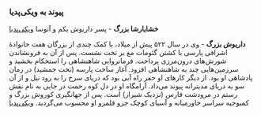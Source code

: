 ### پیوند به ویکی‌پدیا


**خشایارشا بزرگ** - پسر داریوش یکم و آتوسا [ویکی‌پدیا](https://fa.m.wikipedia.org/wiki/%D8%AE%D8%B4%D8%A7%DB%8C%D8%A7%D8%B1%D8%B4%D8%A7_%D8%A8%D8%B2%D8%B1%DA%AF)

**داریوش بزرگ** - وی در سال ۵۲۲ پیش از میلاد، با کمک چندی از بزرگان هفت خانوادهٔ اشرافی پارسی با کشتن گئومات مغ بر تخت نشست. پس از آن به فرونشاندن شورش‌های درون‌مرزی پرداخت. فرمانروایی شاهنشاهی را استحکام بخشید و سرزمین‌هایی چند به شاهنشاهی افزود. آغاز ساخت پارسه (تخت جمشید) در زمان پادشاهی او بود. از دیگر کارهای او حفر راه آبی بود که دریای سرخ را به رود نیل و از آن سو به دریای مدیترانه پیوند می‌داد. آرامگاه او در دل کوه رحمت در جایی به نام نقش رستم در مرودشت فارس (نزدیک شیراز) است. پس از جهانگیری کوروش بزرگ و کمبوجیه سراسر خاورمیانه و آسیای کوچک جزو قلمرو او محسوب می‌گردید. [ویکی‌پدیا](https://fa.m.wikipedia.org/wiki/%D8%AF%D8%A7%D8%B1%DB%8C%D9%88%D8%B4_%D8%A8%D8%B2%D8%B1%DA%AF)